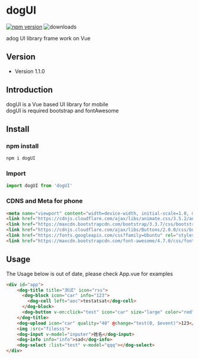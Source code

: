 # dogUI
[![npm version](https://badge.fury.io/js/dogui.svg)](https://badge.fury.io/js/dogui)
![downloads](https://img.shields.io/npm/dm/dogui.svg)

adog UI library frame work on Vue

## Version

- Version 1.1.0

## Introduction

dogUI is a Vue based UI library for mobile  
dogUI is required bootstrap and fontAwesome

## Install

### npm install

```bash
npm i dogUI
```
### Import

```js
import dogUI from 'dogUI'
```
### CDNS and Meta for phone

```html
<meta name="viewport" content="width=device-width, initial-scale=1.0, maximum-scale=1.0, minimum-scale=1.0, user-scalable=no, target-densitydpi=device-dpi">
<link href="https://cdnjs.cloudflare.com/ajax/libs/animate.css/3.5.2/animate.min.css" rel="stylesheet">
<link href="https://maxcdn.bootstrapcdn.com/bootstrap/3.3.7/css/bootstrap.min.css" rel="stylesheet">
<link href="https://cdnjs.cloudflare.com/ajax/libs/Buttons/2.0.0/css/buttons.min.css" rel="stylesheet">
<link href="https://fonts.googleapis.com/css?family=Ubuntu" rel="stylesheet">
<link href="https://maxcdn.bootstrapcdn.com/font-awesome/4.7.0/css/font-awesome.min.css" rel="stylesheet">
```

## Usage

The Usage below is out of date, please check App.vue for examples

```html
<div id="app">
    <dog-title title="测试" icon="rss">
      <dog-block icon="car" info="123">
        <dog-cell left="aoc">testatsat</dog-cell>
      </dog-block>
      <dog-button v-on:click="test" icon="car" size="large" color="red">123</dog-button>
    </dog-title>
    <dog-upload icon="car" quality="40" @change="test(0, $event)">123</dog-upload>
    <img :src="filesss">
    <dog-input v-model="inputer">姓名</dog-input>
    <dog-info info="info">sad</dog-info>
    <dog-select :list="test" v-model="qqq"></dog-select>
</div>
```